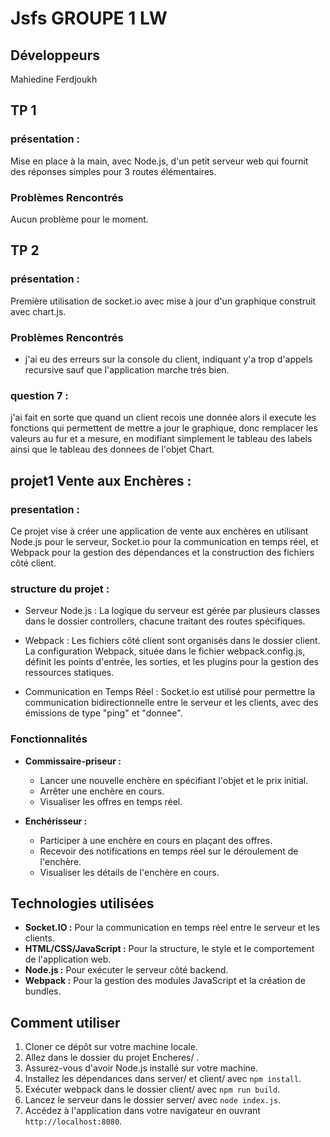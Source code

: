 # Jsfs GROUPE 1  LW

## Développeurs

Mahiedine Ferdjoukh



## TP 1

### présentation :

Mise en place à la main, avec Node.js, d'un petit serveur web qui fournit des réponses simples pour 3 routes élémentaires.


### Problèmes Rencontrés

Aucun problème pour le moment.


## TP 2

### présentation :

Première utilisation de socket.io avec mise à jour d'un graphique construit avec chart.js.


### Problèmes Rencontrés
- j'ai eu des erreurs sur la console du client, indiquant y'a trop d'appels recursive sauf que l'application marche trés bien.

### question 7 :  

j'ai fait en sorte que quand un client recois une donnée alors il execute les fonctions qui permettent de mettre a jour le graphique, donc remplacer les valeurs au fur et a mesure, en modifiant simplement le tableau des labels ainsi que le tableau des donnees de l'objet Chart.

## projet1 Vente aux Enchères :  

### presentation : 

Ce projet vise à créer une application de vente aux enchères en utilisant Node.js pour le serveur, Socket.io pour la communication en temps réel, et Webpack pour la gestion des dépendances et la construction des fichiers côté client.


### structure du projet : 

- Serveur Node.js : La logique du serveur est gérée par plusieurs classes dans le dossier controllers, chacune traitant des routes spécifiques.

- Webpack : Les fichiers côté client sont organisés dans le dossier client. La configuration Webpack, située dans le fichier webpack.config.js, définit les points d'entrée, les sorties, et les plugins pour la gestion des ressources statiques.

- Communication en Temps Réel : Socket.io est utilisé pour permettre la communication bidirectionnelle entre le serveur et les clients, avec des émissions de type "ping" et "donnee".

### Fonctionnalités

- **Commissaire-priseur :**
  - Lancer une nouvelle enchère en spécifiant l'objet et le prix initial.
  - Arrêter une enchère en cours.
  - Visualiser les offres en temps réel.

- **Enchérisseur :**
  - Participer à une enchère en cours en plaçant des offres.
  - Recevoir des notifications en temps réel sur le déroulement de l'enchère.
  - Visualiser les détails de l'enchère en cours.

## Technologies utilisées

- **Socket.IO :** Pour la communication en temps réel entre le serveur et les clients.
- **HTML/CSS/JavaScript :** Pour la structure, le style et le comportement de l'application web.
- **Node.js :** Pour exécuter le serveur côté backend.
- **Webpack :** Pour la gestion des modules JavaScript et la création de bundles.

## Comment utiliser

1. Cloner ce dépôt sur votre machine locale.
2. Allez dans le dossier du projet Encheres/ .
3. Assurez-vous d'avoir Node.js installé sur votre machine.
4. Installez les dépendances dans server/ et client/ avec `npm install`.
5. Exécuter webpack dans le dossier client/ avec `npm run build`.    
6. Lancez le serveur dans le dossier server/ avec `node index.js`.
7. Accédez à l'application dans votre navigateur en ouvrant `http://localhost:8080`.






